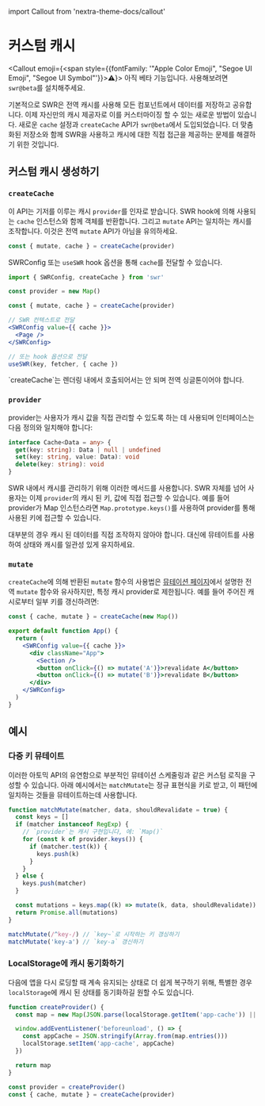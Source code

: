 import Callout from 'nextra-theme-docs/callout'

# 커스텀 캐시

<Callout emoji={<span style={{fontFamily: '"Apple Color Emoji", "Segoe UI Emoji", "Segoe UI Symbol"'}}>⚠️</span>}>
아직 베타 기능입니다. 사용해보려면 `swr@beta`를 설치해주세요.
</Callout>

기본적으로 SWR은 전역 캐시를 사용해 모든 컴포넌트에서 데이터를 저장하고 공유합니다. 이제 자신만의 캐시 제공자로 이를 커스터마이징 할 수 있는 새로운 방법이 있습니다.
새로운 `cache` 설정과 `createCache` API가 `swr@beta`에서 도입되었습니다. 더 맞춤화된 저장소와 함께 SWR을 사용하고 캐시에 대한 직접 접근을 제공하는 문제를 해결하기 위한 것입니다.

## 커스텀 캐시 생성하기

### `createCache`

이 API는 기저를 이루는 캐시 `provider`를 인자로 받습니다. SWR hook에 의해 사용되는 `cache` 인스턴스와 함께 객체를 반환합니다.
그리고 `mutate` API는 일치하는 캐시를 조작합니다. 이것은 전역 `mutate` API가 아님을 유의하세요.

```js
const { mutate, cache } = createCache(provider)
```

SWRConfig 또는 `useSWR` hook 옵션을 통해 `cache`를 전달할 수 있습니다.

```jsx
import { SWRConfig, createCache } from 'swr'

const provider = new Map()

const { mutate, cache } = createCache(provider)

// SWR 컨텍스트로 전달
<SWRConfig value={{ cache }}>
  <Page />
</SWRConfig>

// 또는 hook 옵션으로 전달
useSWR(key, fetcher, { cache })
```

<Callout emoji="🚨" background="bg-red-200 dark:text-gray-800">
  `createCache`는 렌더링 내에서 호출되어서는 안 되며 전역 싱글톤이어야 합니다.
</Callout>

### `provider`

provider는 사용자가 캐시 값을 직접 관리할 수 있도록 하는 데 사용되며 인터페이스는 다음 정의와 일치해야 합니다:

```ts
interface Cache<Data = any> {
  get(key: string): Data | null | undefined
  set(key: string, value: Data): void
  delete(key: string): void
}
```

SWR 내에서 캐시를 관리하기 위해 이러한 메서드를 사용합니다. SWR 자체를 넘어 사용자는 이제 `provider`의 캐시 된 키, 값에 직접 접근할 수 있습니다.
예를 들어 provider가 Map 인스턴스라면 `Map.prototype.keys()`를 사용하여 provider를 통해 사용된 키에 접근할 수 있습니다.

<Callout emoji="🚨" background="bg-red-200 dark:text-gray-800">
  대부분의 경우 캐시 된 데이터를 직접 조작하지 않아야 합니다. 대신에 뮤테이트를 사용하여 상태와 캐시를 일관성 있게 유지하세요.
</Callout>

### `mutate`

`createCache`에 의해 반환된 `mutate` 함수의 사용법은 [뮤테이션 페이지](/docs/mutation)에서 설명한 전역 `mutate` 함수와 유사하지만, 특정 캐시 provider로 제한됩니다. 예를 들어 주어진 캐시로부터 일부 키를 갱신하려면:

```jsx
const { cache, mutate } = createCache(new Map())

export default function App() {
  return (
    <SWRConfig value={{ cache }}>
      <div className="App">
        <Section />
        <button onClick={() => mutate('A')}>revalidate A</button>
        <button onClick={() => mutate('B')}>revalidate B</button>
      </div>
    </SWRConfig>
  )
}
```

## 예시

### 다중 키 뮤테이트

이러한 아토믹 API의 유연함으로 부분적인 뮤테이션 스케줄링과 같은 커스텀 로직을 구성할 수 있습니다.
아래 예시에서는 `matchMutate`는 정규 표현식을 키로 받고, 이 패턴에 일치하는 것들을 뮤테이트하는데 사용합니다.

```js
function matchMutate(matcher, data, shouldRevalidate = true) {
  const keys = []
  if (matcher instanceof RegExp) {
    // `provider`는 캐시 구현입니다, 에: `Map()`
    for (const k of provider.keys()) {
      if (matcher.test(k)) {
        keys.push(k)
      }
    }
  } else {
    keys.push(matcher)
  }

  const mutations = keys.map((k) => mutate(k, data, shouldRevalidate))
  return Promise.all(mutations)
}

matchMutate(/^key-/) // `key~`로 시작하는 키 갱싱하기
matchMutate('key-a') // `key-a` 갱신하기
```

### LocalStorage에 캐시 동기화하기

다음에 앱을 다시 로딩할 때 계속 유지되는 상태로 더 쉽게 복구하기 위해, 특별한 경우 `localStorage`에 캐시 된 상태를 동기화하길 원할 수도 있습니다.

```js
function createProvider() {
  const map = new Map(JSON.parse(localStorage.getItem('app-cache')) || [])

  window.addEventListener('beforeunload', () => {
    const appCache = JSON.stringify(Array.from(map.entries()))
    localStorage.setItem('app-cache', appCache)
  })

  return map
}

const provider = createProvider()
const { cache, mutate } = createCache(provider)
```
